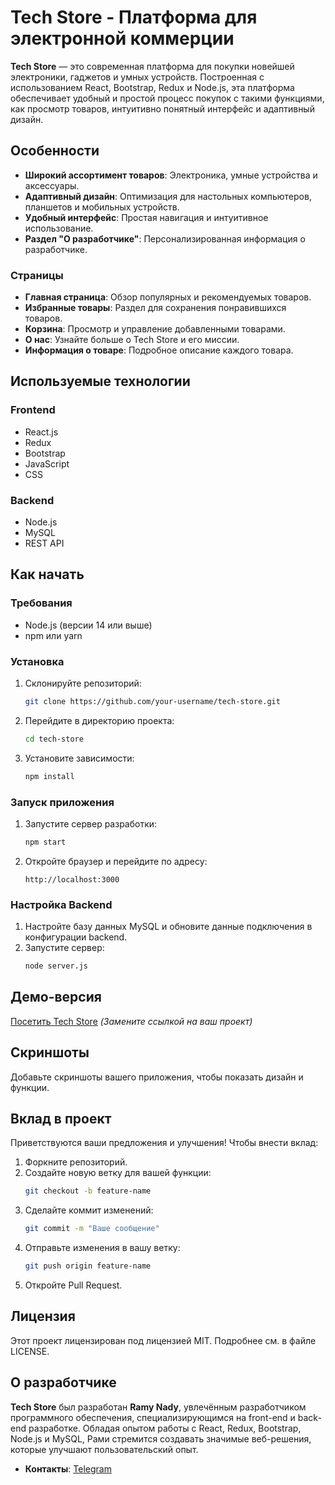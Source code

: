 # Tech Store - Платформа для электронной коммерции

**Tech Store** — это современная платформа для покупки новейшей электроники, гаджетов и умных устройств. Построенная с использованием React, Bootstrap, Redux и Node.js, эта платформа обеспечивает удобный и простой процесс покупок с такими функциями, как просмотр товаров, интуитивно понятный интерфейс и адаптивный дизайн.

## Особенности
- **Широкий ассортимент товаров**: Электроника, умные устройства и аксессуары.
- **Адаптивный дизайн**: Оптимизация для настольных компьютеров, планшетов и мобильных устройств.
- **Удобный интерфейс**: Простая навигация и интуитивное использование.
- **Раздел "О разработчике"**: Персонализированная информация о разработчике.

### Страницы
- **Главная страница**: Обзор популярных и рекомендуемых товаров.
- **Избранные товары**: Раздел для сохранения понравившихся товаров.
- **Корзина**: Просмотр и управление добавленными товарами.
- **О нас**: Узнайте больше о Tech Store и его миссии.
- **Информация о товаре**: Подробное описание каждого товара.

## Используемые технологии
### Frontend
- React.js
- Redux
- Bootstrap
- JavaScript
- CSS

### Backend
- Node.js
- MySQL
- REST API

## Как начать

### Требования
- Node.js (версии 14 или выше)
- npm или yarn

### Установка
1. Склонируйте репозиторий:
   ```bash
   git clone https://github.com/your-username/tech-store.git
   ```
2. Перейдите в директорию проекта:
   ```bash
   cd tech-store
   ```
3. Установите зависимости:
   ```bash
   npm install
   ```

### Запуск приложения
1. Запустите сервер разработки:
   ```bash
   npm start
   ```
2. Откройте браузер и перейдите по адресу:
   ```
   http://localhost:3000
   ```

### Настройка Backend
1. Настройте базу данных MySQL и обновите данные подключения в конфигурации backend.
2. Запустите сервер:
   ```bash
   node server.js
   ```

## Демо-версия
[Посетить Tech Store](#) *(Замените ссылкой на ваш проект)*

## Скриншоты
Добавьте скриншоты вашего приложения, чтобы показать дизайн и функции.

## Вклад в проект
Приветствуются ваши предложения и улучшения! Чтобы внести вклад:
1. Форкните репозиторий.
2. Создайте новую ветку для вашей функции:
   ```bash
   git checkout -b feature-name
   ```
3. Сделайте коммит изменений:
   ```bash
   git commit -m "Ваше сообщение"
   ```
4. Отправьте изменения в вашу ветку:
   ```bash
   git push origin feature-name
   ```
5. Откройте Pull Request.

## Лицензия
Этот проект лицензирован под лицензией MIT. Подробнее см. в файле LICENSE.

## О разработчике
**Tech Store** был разработан **Ramy Nady**, увлечённым разработчиком программного обеспечения, специализирующимся на front-end и back-end разработке. Обладая опытом работы с React, Redux, Bootstrap, Node.js и MySQL, Рами стремится создавать значимые веб-решения, которые улучшают пользовательский опыт.

- **Контакты**: [Telegram](https://t.me/ramynady8)
